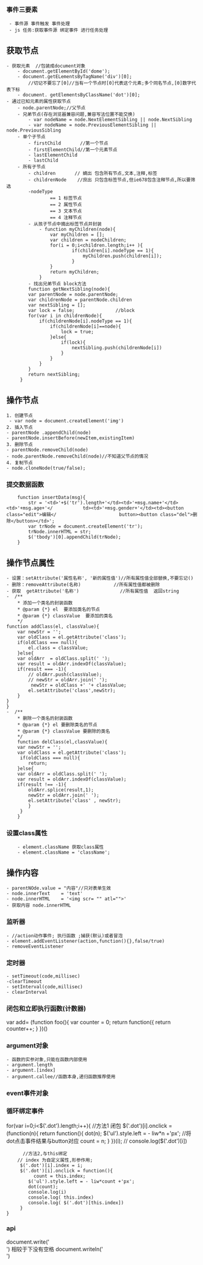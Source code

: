 ### 事件三要素
     - 事件源 事件触发 事件处理
     - js 任务:获取事件源 绑定事件 进行任务处理
## 获取节点
    - 获取元素  //包装成document对象    
        - document.getElementById('dome');
        - document.getELementsByTagName('div')[0];      
            //切记不要忘了[0]//当有一个节点时[0]代表这个元素;多个同名节点,[0]数字代表下标
        - document. getElementsByClassName('dot')[0];
    - 通过已知元素的属性获取节点
        - node.parentNode;//父节点
        - 兄弟节点(存在浏览器兼容问题,兼容写法位置不能交换)
            - var nodeName = node.NextElementSibling || node.NextSibling
            - var nodeName = node.PreviousElementSibling || node.PreviousSibling
        - 单个子节点
            - firstChild       //第一个节点
            - firstElementChild//第一个元素节点
            - lastElementChild
            - lastChild
        - 所有子节点
            - children       // 嫡出 包含所有节点,文本,注释,标签
            - childrenNode    //庶出 只包含标签节点,但ie678包含注释节点,所以要筛选
            -nodeType
                    == 1 标签节点
                    == 2 属性节点
                    == 3 文本节点
                    == 4 注释节点
            - 从孩子节点中摘出标签节点并封装
                - function myChildren(node){
                    var myChildren = [];
                    var children = nodeChildren;
                    for(i = 0;i<children.length;i++ ){
                            if(children[i].nodeType == 1){
                                myChildren.push(children[i]);
                            }
                    }
                    return myChildren;
                }
            - 找出兄弟节点 block方法
            function getNextSibling(node){        
            var parentNode = node.parentNode;
            var childrenNode = parentNode.children
            var nextSibling = [];
            var lock = false;               //block
            for(var i in childrenNode){
                if(childrenNode[i].nodeType == 1){
                    if(childrenNode[i]==node){
                        lock = true;
                    }else{
                        if(lock){
                            nextSibling.push(childrenNode[i])
                        }
                    }
                }
            }
            return nextSibling;
         }
## 操作节点
   
    1. 创建节点
     - var node = document.createElement('img')
    2. 插入节点
    - parentNode .appendChild(node) 
    - parentNode.insertBefore(newItem,existingItem)
    3. 删除节点
    - parentNode.removeChild(node)
    - node.parentNode.removeChild(node)//不知道父节点的情况
    4. 复制节点
    - node.cloneNode(true/false);
### 提交数据函数
        function insertData(msg){
            str = '<td>'+$('tr').length+'</td><td>'+msg.name+'</td><td>'+msg.age+'</           td><td>'+msg.gender+'</td><td><button class="edit">编辑</                       button><button class="del">删除</button></td>';
            var trNode = document.createElement('tr');
            trNode.innerHTML = str;
            $('tbody')[0].appendChild(trNode);
        }
## 操作节点属性

    - 设置：setAttribute('属性名称', '新的属性值')//所有属性值全部替换,不要忘记()
    - 删除：removeAttribute(名称)            //所有属性值都被删除
    - 获取  getAttribute('名称')               //所有属性值  返回string 
    -  /**
        * 添加一个类名的封装函数
        * @param {*} el  要添加类名的节点
        * @param {*} classValue  要添加的类名
        */
    function addClass(el, classValue){
        var newStr = '';
        var oldClass = el.getAttribute('class');
        if(oldClass === null){
            el.class = classValue;
        }else{
        var oldArr  = oldClass.split(' ');
        var result = oldArr.indexOf(classValue);
        if(result === -1){
            // oldArr.push(classValue);
            // newStr = oldArr.join(' ');
             newStr = oldClass +' '+ classValue;
            el.setAttribute('class',newStr);
        }        
    }
    }
    -  /**
        * 删除一个类名的封装函数
        * @param {*} el 要删除类名的节点
        * @param {*} classValue 要删除的类名
        */
        function delClass(el,classValue){
        var newStr = '';
        var oldClass = el.getAttribute('class');
         if(oldClass === null){
            return;
        }else{
        var oldArr = oldClass.split(' ');
        var result = oldArr.indexOf(classValue);
        if(result !== -1){
            oldArr.splice(result,1);
            newStr = oldArr.join(' ');
            el.setAttribute('class' , newStr);
            }      
         }
        }
### 设置class属性
        - element.className 获取class属性
        - element.className = 'className';

## 操作内容         
    - parentNOde.value = "内容"//只对表单生效
    - node.innerText    = 'text'
    - node.innerHTML    = '<img scr= "" atl="">'
    - 获取内容 node.innerHTML
### 监听器
    - //action动作事件; 执行函数 ;捕获(默认)或者冒泡
    - element.addEventListener(action,function(){},false/true)
    - removeEventListener
### 定时器
    - setTimeout(code,millisec)
    -clearTimeout
    - setInterval(code,millisec)
    - clearInterval
### 闭包和立即执行函数(计数器)
  var add=  (function foo(){
        var counter = 0;
        return function({
            return counter++;
        }
    })()
### argument对象
    - 函数的实参对象,只能在函数内部使用
    - argument.length
    - argument.[index]
    - argument.callee//函数本身,递归函数推荐使用
### event事件对象
### 循环绑定事件
for(var i=0;i<$('.dot').length;i++){
    //方法1 闭包
         $('.dot')[i].onclick = (function(n){
             return function(){
         dot(n);
        $('ul').style.left = - liw*n +'px';
            //将dot点击事件结果与button对应
         count = n;
            }
         })(i);
        // console.log($('.dot')[i])

          //方法2,与this绑定      
        // index 为自定义属性,形参作用;
         $('.dot')[i].index = i;
         $('.dot')[i].onclick = function(){
              count = this.index;
            $('ul').style.left = - liw*count +'px';          
            dot(count);
            console.log(i)
            console.log( this.index)
            console.log( $('.dot')[this.index])
         }
    }
### api
document.write('</br>') 相较于下没有空格
document.writeln('</br>')